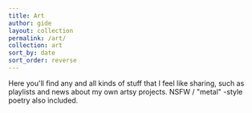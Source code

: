 ```yaml
---
title: Art
author: gide
layout: collection
permalink: /art/
collection: art
sort_by: date
sort_order: reverse
---
```


Here you'll find any and all kinds of stuff that I feel like sharing, such as playlists and news about my own artsy projects. NSFW / "metal" -style poetry also included.